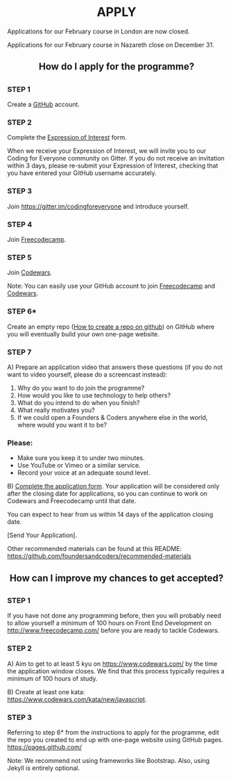 <h1 align='center'>APPLY</h1>

  Applications for our February course in London are now closed.

  Applications for our February course in Nazareth close on December 31.

<h2 align='center'> How do I apply for the programme?<h2>

### STEP 1

  Create a [GitHub](https://www.github.com) account.

### STEP 2

  Complete the [Expression of Interest](http://www.foundersandcoders.com/apply/interest.html) form.

  When we receive your Expression of Interest, we will invite you to our Coding for Everyone community on Gitter. If you do not receive an invitation within 3 days, please re-submit your Expression of Interest, checking that you have entered your GitHub username accurately.

### STEP 3

  Join https://gitter.im/codingforeveryone and introduce yourself.

### STEP 4

  Join [Freecodecamp](http://www.freecodecamp.com/).

### STEP 5

  Join [Codewars](https://www.codewars.com/).

  Note: You can easily use your GitHub account to join [Freecodecamp](http://www.freecodecamp.com/) and [Codewars](https://www.codewars.com/).
### STEP 6*

  Create an empty repo ([How to create a repo on github](https://help.github.com/articles/create-a-repo/)) on GitHub where you will eventually build your own one-page website.

### STEP 7

  A) Prepare an application video that answers these questions (if you do not want to video yourself, please do a screencast instead):

  1. Why do you want to do join the programme?
  2. How would you like to use technology to help others?
  3. What do you intend to do when you finish?
  4. What really motivates you?
  5. If we could open a Founders & Coders anywhere else in the world, where would you want it to be?

### Please:
  * Make sure you keep it to under two minutes.
  * Use YouTube or Vimeo or a similar service.
  * Record your voice at an adequate sound level.


  B) [Complete the application form](http://www.foundersandcoders.com/apply/now). Your application will be considered only after the closing date for applications, so you can continue to work on Codewars and Freecodecamp until that date.

  You can expect to hear from us within 14 days of the application closing date.

  [Send Your Application].

  Other recommended materials can be found at this README: https://github.com/foundersandcoders/recommended-materials


<h2 align='center'>How can I improve my chances to get accepted?<h2>

### STEP 1

  If you have not done any programming before, then you will probably need to allow yourself a minimum of 100 hours on Front End Development on http://www.freecodecamp.com/ before you are ready to tackle Codewars.

### STEP 2

  A) Aim to get to at least 5 kyu on https://www.codewars.com/ by the time the application window closes. We find that this process typically requires a minimum of 100 hours of study.

  B) Create at least one kata: https://www.codewars.com/kata/new/javascript.

### STEP 3

  Referring to step 6* from the instructions to apply for the programme, edit the repo you created to end up with one-page website using GitHub pages. https://pages.github.com/

  Note: We recommend not using frameworks like Bootstrap. Also, using Jekyll is entirely optional.
